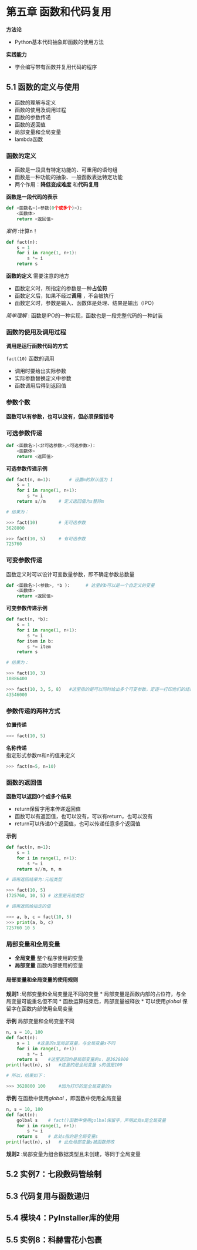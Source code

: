 # 第五章 函数和代码复用

**方法论** 
- Python基本代码抽象即函数的使用方法

**实践能力** 
- 学会编写带有函数并复用代码的程序

## 5.1 函数的定义与使用

- 函数的理解与定义
- 函数的使用及调用过程
- 函数的参数传递
- 函数的返回值
- 局部变量和全局变量
- lambda函数

### 函数的定义
- 函数是一段具有特定功能的、可重用的语句组
- 函数是一种功能的抽象、一般函数表达特定功能
- 两个作用：**降低变成难度** 和**代码复用** 

**函数是一段代码的表示** 

```py
def <函数名>(<参数(0个或多个)>):
    <函数体>
    return <返回值>
```

*案例* :计算n！

```py
def fact(n):
    s = 1
    for i in range(1, n+1):
        s *= i
    return s
```

**函数的定义** 需要注意的地方
- 函数定义时，所指定的参数是一种**占位符** 
- 函数定义后，如果不经过**调用** ，不会被执行
- 函数定义时，参数是输入、函数体是处理、结果是输出（IPO）

*简单理解* : 函数是IPO的一种实现，函数也是一段完整代码的一种封装

### 函数的使用及调用过程

**调用是运行函数代码的方式** 

`fact(10)` 函数的调用

- 调用时要给出实际参数
- 实际参数替换定义中参数
- 函数调用后得到返回值

### 参数个数

**函数可以有参数，也可以没有，但必须保留括号** 

### 可选参数传递

```py
def <函数名>(<非可选参数>,<可选参数>):
    <函数体>
    return <返回值>
```

**可选参数传递示例** 

```py
def fact(n, m=1):       # 设置m的默认值为 1
    s = 1
    for i in range(1, n+1):
        s *= i
    return s//m     # 定义返回值为s整除m

# 结果为：

>>> fact(10)        # 无可选参数
3628800

>>> fact(10, 5)     # 有可选参数
725760
```

### 可变参数传递

函数定义时可以设计可变数量参数，即不确定参数总数量

```py
def <函数名>(<参数>, *b ):      # 这里的b可以是一个自定义的变量
    <函数体>
    return <返回值>
```

**可变参数传递示例** 

```py
def fact(n, *b):
    s = 1
    for i in range(1, n+1):
        s *= i
    for item in b:
        s *= item
    return s

# 结果为：

>>> fact(10, 3)
10886400

>>> fact(10, 3, 5, 8)   #这里指的是可以同时给出多个可变参数，定逐一打印他们的结果
43546000
```

### 参数传递的两种方式

**位置传递** 

```py
>>> fact(10, 5)
```

**名称传递**  
指定形式参数m和n的值来定义  

```py
>>> fact(m=5, n=10)
```

### 函数的返回值

**函数可以返回0个或多个结果**  

- return保留字用来传递返回值
- 函数可以有返回值，也可以没有，可以有return，也可以没有
- return可以传递0个返回值，也可以传递任意多个返回值

**示例**  

```py
def fact(n, m=1):
    s = 1
    for i in range(1, n+1):
        s *= i
    return s//m, n, m

# 调用返回结果为:元组类型

>>> fact(10, 5)
(725760, 10, 5) # 这里是元组类型

# 调用返回给指定的值

>>> a, b, c = fact(10, 5)
>>> print(a, b, c)
725760 10 5
```

### 局部变量和全局变量

- **全局变量** 整个程序使用的变量
- **局部变量** 函数内部使用的变量

#### 局部变量和全局变量的使用规则

**规则1** :局部变量和全局变量是不同的变量
    * 局部变量是函数内部的占位符，与全局变量可能重名但不同
    * 函数运算结束后，局部变量被释放
    * 可以使用*global* 保留字在函数内部使用全局变量

**示例** 局部变量和全局变量不同  

```py
n, s = 10, 100
def fact(n):
    s = 1   #这里的s是局部变量，与全局变量s不同
    for i in range(1, n+1):
        s *= i
    return s    #这里返回的是局部变量的s，是3628800
print(fact(n), s)   #这里的是全局变量 s的值是100

# 所以，结果如下：

>>> 3628800 100     #因为打印的是全局变量的s
```

**示例** 在函数中使用*global* ，即函数中使用全局变量

```py
n, s = 10, 100
def fact(n):
    golbal s    # fact()函数中使用golbal保留字，声明此处s是全局变量
    for i in range(1, n+1):
        s *= i
    return s    # 此处s指的是全局变量s
print(fact(n), s)   # 此处局部变量s被函数修改
```

**规则2** :局部变量为组合数据类型且未创建，等同于全局变量  




## 5.2 实例7：七段数码管绘制

## 5.3 代码复用与函数递归

## 5.4 模块4：PyInstaller库的使用

## 5.5 实例8：科赫雪花小包裹


